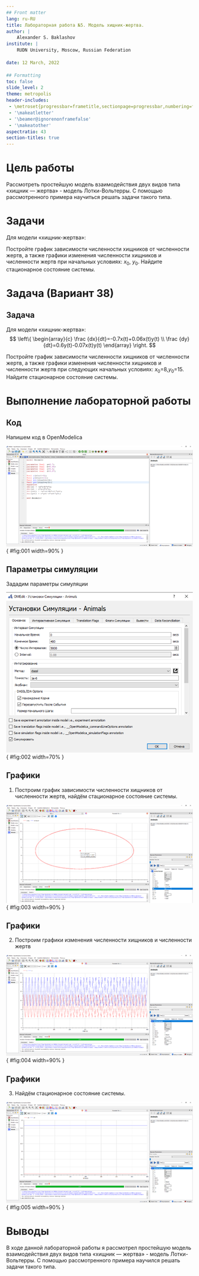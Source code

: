 ```yaml
---
## Front matter
lang: ru-RU
title: Лабораторная работа №5. Модель хищник-жертва.
author: |
	Alexander S. Baklashov
institute: |
	RUDN University, Moscow, Russian Federation

date: 12 March, 2022

## Formatting
toc: false
slide_level: 2
theme: metropolis
header-includes: 
 - \metroset{progressbar=frametitle,sectionpage=progressbar,numbering=fraction}
 - '\makeatletter'
 - '\beamer@ignorenonframefalse'
 - '\makeatother'
aspectratio: 43
section-titles: true
---
```


# Цель работы

Рассмотреть простейшую модель взаимодействия двух видов типа «хищник — жертва» -
модель Лотки-Вольтерры. С помощью рассмотренного примера научиться решать задачи такого типа.

# Задачи

Для модели «хищник-жертва»:

Постройте график зависимости численности хищников от численности жертв, а также графики изменения численности хищников и численности жертв при начальных условиях: $x_0$, $y_0$. Найдите стационарное состояние системы.

# Задача (Вариант 38)

## Задача

Для модели «хищник-жертва»:
$$
\left\{ 
\begin{array}{c}
\frac {dx}{dt}=-0.7x(t)+0.06x(t)y(t) \\
\frac {dy}{dt}=0.6y(t)-0.07x(t)y(t) 
\end{array}
\right.
$$

Постройте график зависимости численности хищников от численности жертв,
а также графики изменения численности хищников и численности жертв при
следующих начальных условиях: $x_0$=$8$,$y_0$=$15$. Найдите стационарное
состояние системы.

# Выполнение лабораторной работы

## Код

Напишем код в OpenModelica

![Код](image/1.png){ #fig:001 width=90% }

## Параметры симуляции

Зададим параметры симуляции 

![Параметры симуляции](image/2.png){ #fig:002 width=70% }

## Графики

1. Построим график зависимости численности хищников от численности жертв, найдём стационарное
состояние системы. 

![График зависимости численности хищников от численности жертв](image/3.png){ #fig:003 width=90% }

## Графики

2. Построим графики изменения численности хищников и численности жертв 

![Графики изменения численности хищников и численности жертв](image/4.png){ #fig:004 width=90% }

## Графики

3. Найдём стационарное состояние системы. 

![Стационарное состояние](image/5.png){ #fig:005 width=90% }

# Выводы

В ходе данной лабораторной работы я рассмотрел простейшую модель взаимодействия двух видов типа «хищник — жертва» - модель Лотки-Вольтерры. С помощью рассмотренного примера научился решать задачи такого типа.